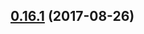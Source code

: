 <a name="0.16.1"></a>
## [0.16.1](https://github.com/ipfs/js-ipfs-bitswap/compare/v0.16.0...v0.16.1) (2017-08-26)




